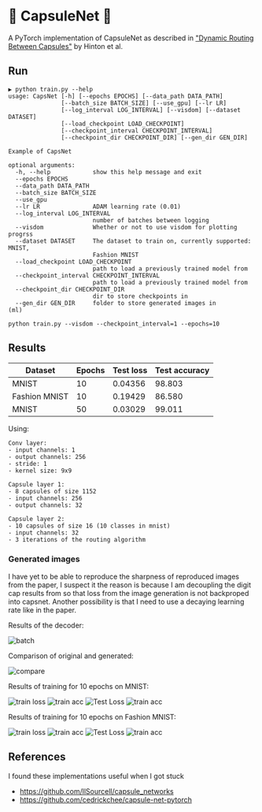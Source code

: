 # 💊 CapsuleNet 💊

A PyTorch implementation of CapsuleNet as described in ["Dynamic Routing Between Capsules"](https://arxiv.org/abs/1710.09829) by Hinton et al.

## Run

```
▶ python train.py --help
usage: CapsNet [-h] [--epochs EPOCHS] [--data_path DATA_PATH]
               [--batch_size BATCH_SIZE] [--use_gpu] [--lr LR]
               [--log_interval LOG_INTERVAL] [--visdom] [--dataset DATASET]
               [--load_checkpoint LOAD_CHECKPOINT]
               [--checkpoint_interval CHECKPOINT_INTERVAL]
               [--checkpoint_dir CHECKPOINT_DIR] [--gen_dir GEN_DIR]

Example of CapsNet

optional arguments:
  -h, --help            show this help message and exit
  --epochs EPOCHS
  --data_path DATA_PATH
  --batch_size BATCH_SIZE
  --use_gpu
  --lr LR               ADAM learning rate (0.01)
  --log_interval LOG_INTERVAL
                        number of batches between logging
  --visdom              Whether or not to use visdom for plotting progrss
  --dataset DATASET     The dataset to train on, currently supported: MNIST,
                        Fashion MNIST
  --load_checkpoint LOAD_CHECKPOINT
                        path to load a previously trained model from
  --checkpoint_interval CHECKPOINT_INTERVAL
                        path to load a previously trained model from
  --checkpoint_dir CHECKPOINT_DIR
                        dir to store checkpoints in
  --gen_dir GEN_DIR     folder to store generated images in
(ml)
```

```
python train.py --visdom --checkpoint_interval=1 --epochs=10
```


## Results

| Dataset       | Epochs | Test loss | Test accuracy |
| ------------- | ------ |---------- | ------------- |
| MNIST         | 10     | 0.04356   | 98.803        |
| Fashion MNIST | 10     | 0.19429   | 86.580        |
| MNIST         | 50     | 0.03029   | 99.011        |


Using:

```
Conv layer:
- input channels: 1
- output channels: 256
- stride: 1
- kernel size: 9x9

Capsule layer 1:
- 8 capsules of size 1152
- input channels: 256
- output channels: 32

Capsule layer 2:
- 10 capsules of size 16 (10 classes in mnist)
- input channels: 32
- 3 iterations of the routing algorithm
```

### Generated images

I have yet to be able to reproduce the sharpness of reproduced images from the paper,
I suspect it the reason is because I am decoupling the digit cap results from so
that loss from the image generation is not backproped into capsnet. Another possibility
is that I need to use a decaying learning rate like in the paper.

Results of the decoder:

![batch](./imgs/mnist_generated_50_epoch.png)

Comparison of original and generated:

![compare](./imgs/generated_compare.png)

Results of training for 10 epochs on MNIST:

![train loss](./imgs/mnist_train_loss_10.png)
![train acc](./imgs/mnist_train_acc_10.png)
![Test Loss](./imgs/mnist_test_loss_10.png)
![train acc](./imgs/mnist_test_acc_10.png)

Results of training for 10 epochs on Fashion MNIST:

![train loss](./imgs/fmnist_train_loss_10.png)
![train acc](./imgs/fmnist_train_acc_10.png)
![Test Loss](./imgs/fmnist_test_loss_10.png)
![train acc](./imgs/fmnist_test_acc_10.png)


## References

I found these implementations useful when I got stuck

- https://github.com/llSourcell/capsule_networks
- https://github.com/cedrickchee/capsule-net-pytorch
